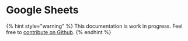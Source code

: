 # Google Sheets

{% hint style="warning" %}
This documentation is work in progress. Feel free to [contribute on Github](https://github.com/surjithctly/web3forms-docs).
{% endhint %}
